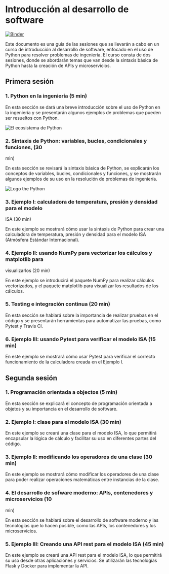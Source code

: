 # Introducción al desarrollo de software

[![Binder](https://mybinder.org/badge_logo.svg)](https://mybinder.org/v2/gh/jorgepiloto/introduccion-al-desarrollo-de-software/main)

Este documento es una guía de las sesiones que se llevarán a cabo en un curso
de introducción al desarrollo de software, enfocado en el uso de Python para
resolver problemas de ingeniería. El curso consta de dos sesiones, donde se
abordarán temas que van desde la sintaxis básica de Python hasta la creación de
APIs y microservicios.

## Primera sesión

### 1. Python en la ingeniería (5 min)

En esta sección se dará una breve introducción sobre el uso de Python en la
ingeniería y se presentarán algunos ejemplos de problemas que pueden ser
resueltos con Python.

![El ecosistema de Python](https://jupytearth.org/_images/python-stack.png)

### 2. Sintaxis de Python: variables, bucles, condicionales y funciones, (30
min)

En esta sección se revisará la sintaxis básica de Python, se explicarán los
conceptos de variables, bucles, condicionales y funciones, y se mostrarán algunos
ejemplos de su uso en la resolución de problemas de ingeniería.

![Logo the Python](https://www.python.org/static/img/python-logo.png)

### 3. Ejemplo I: calculadora de temperatura, presión y densidad para el modelo
ISA (30 min)

En este ejemplo se mostrará cómo usar la sintaxis de Python para crear una
calculadora de temperatura, presión y densidad para el modelo ISA (Atmósfera
Estándar Internacional).

### 4. Ejemplo II: usando NumPy para vectorizar los cálculos y matplotlib para
visualizarlos (20 min)

En este ejemplo se introducirá el paquete NumPy para realizar cálculos
vectorizados, y el paquete matplotlib para visualizar los resultados de los
cálculos.

### 5. Testing e integración continua (20 min)

En esta sección se hablará sobre la importancia de realizar pruebas en el código
y se presentarán herramientas para automatizar las pruebas, como Pytest y
Travis CI.

### 6. Ejemplo III: usando Pytest para verificar el modelo ISA (15 min)

En este ejemplo se mostrará cómo usar Pytest para verificar el correcto
funcionamiento de la calculadora creada en el Ejemplo I.

## Segunda sesión

### 1. Programación orientada a objectos (5 min)

En esta sección se explicará el concepto de programación orientada a objetos y su
importancia en el desarrollo de software.

### 2. Ejemplo I: clase para el modelo ISA (30 min)

En este ejemplo se creará una clase para el modelo ISA, lo que permitirá
encapsular la lógica de cálculo y facilitar su uso en diferentes partes del
código.

### 3. Ejemplo II: modificando los operadores de una clase (30 min)

En este ejemplo se mostrará cómo modificar los operadores de una clase para
poder realizar operaciones matemáticas entre instancias de la clase.

### 4. El desarrollo de sofware moderno: APIs, contenedores y microservicios (10
min)

En esta sección se hablará sobre el desarrollo de software moderno y las
tecnologías que lo hacen posible, como las APIs, los contenedores y los
microservicios.

### 5. Ejemplo III: Creando una API rest para el modelo ISA (45 min) 

En este ejemplo se creará una API rest para el modelo ISA, lo que permitirá su
uso desde otras aplicaciones y servicios. Se utilizarán las tecnologías Flask y
Docker para implementar la API.
